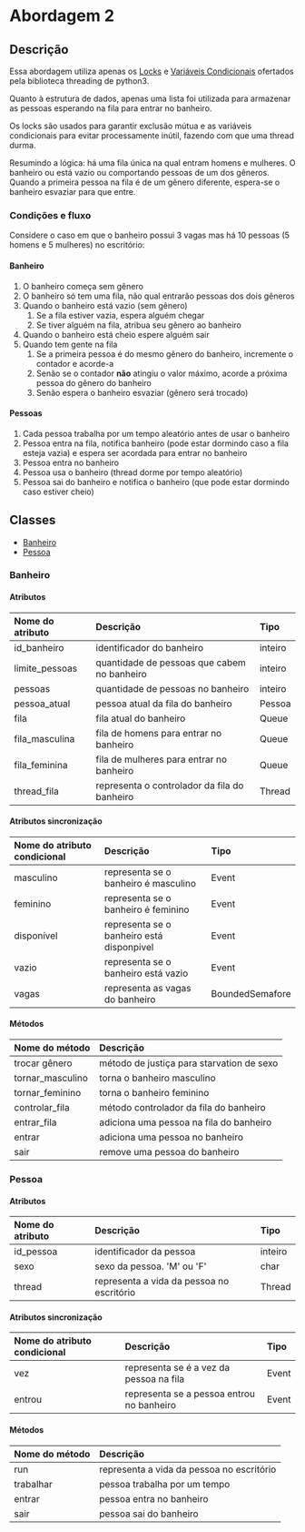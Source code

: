 # Abordagem 2

## Descrição

Essa abordagem utiliza apenas os [Locks](https://docs.python.org/3/library/threading.html#lock-objects) e [Variáveis Condicionais](https://docs.python.org/3/library/threading.html#condition-objects) ofertados pela biblioteca threading de python3.

Quanto à estrutura de dados, apenas uma lista foi utilizada para armazenar as pessoas esperando na fila para entrar no banheiro.

Os locks são usados para garantir exclusão mútua e as variáveis condicionais para evitar processamente inútil, fazendo com que uma thread durma.

Resumindo a lógica: há uma fila única na qual entram homens e mulheres. O banheiro ou está vazio ou comportando pessoas de um dos gêneros. Quando a primeira pessoa na fila é de um gênero diferente, espera-se o banheiro esvaziar para que entre.

### Condições e fluxo

Considere o caso em que o banheiro possui 3 vagas mas há 10 pessoas \(5 homens e 5 mulheres\) no escritório:

#### Banheiro

1. O banheiro começa sem gênero
2. O banheiro só tem uma fila, não qual entrarão pessoas dos dois gêneros
3. Quando o banheiro está vazio (sem gênero)
    1. Se a fila estiver vazia, espera alguém chegar
    2. Se tiver alguém na fila, atribua seu gênero ao banheiro
4. Quando o banheiro está cheio espere alguém sair
5. Quando tem gente na fila
    1. Se a primeira pessoa é do mesmo gênero do banheiro, incremente o contador e acorde-a
    2. Senão se o contador **não** atingiu o valor máximo, acorde a próxima pessoa do gênero do banheiro
    3. Senão espera o banheiro esvaziar (gênero será trocado)

#### Pessoas

1. Cada pessoa trabalha por um tempo aleatório antes de usar o banheiro
2. Pessoa entra na fila, notifica banheiro (pode estar dormindo caso a fila esteja vazia) e espera ser acordada para entrar no banheiro
3. Pessoa entra no banheiro
4. Pessoa usa o banheiro (thread dorme por tempo aleatório)
5. Pessoa sai do banheiro e notifica o banheiro (que pode estar dormindo caso estiver cheio)

## Classes

* [Banheiro](#banheiro)
* [Pessoa](#pessoa)

### Banheiro

#### Atributos

| Nome do atributo | Descrição | Tipo |
| :--- | :--- | :--- |
| id\_banheiro | identificador do banheiro | inteiro |
| limite\_pessoas | quantidade de pessoas que cabem no banheiro | inteiro |
| pessoas | quantidade de pessoas no banheiro | inteiro |
| pessoa\_atual | pessoa atual da fila do banheiro | Pessoa |
| fila | fila atual do banheiro | Queue |
| fila\_masculina | fila de homens para entrar no banheiro | Queue |
| fila\_feminina | fila de mulheres para entrar no banheiro | Queue |
| thread\_fila | representa o controlador da fila do banheiro | Thread |

#### Atributos sincronização

| Nome do atributo condicional | Descrição | Tipo |
| :--- | :--- | :--- |
| masculino | representa se o banheiro é masculino | Event |
| feminino | representa se o banheiro é feminino | Event |
| disponível | representa se o banheiro está disponpivel | Event |
| vazio | representa se o banheiro está vazio | Event |
| vagas | representa as vagas do banheiro | BoundedSemafore |

#### Métodos

| Nome do método | Descrição |
| :--- | :--- |
| trocar gênero | método de justiça para starvation de sexo |
| tornar\_masculino | torna o banheiro masculino |
| tornar\_feminino | torna o banheiro feminino |
| controlar\_fila | método controlador da fila do banheiro |
| entrar\_fila | adiciona uma pessoa na fila do banheiro |
| entrar | adiciona uma pessoa no banheiro |
| sair | remove uma pessoa do banheiro |

### Pessoa

#### Atributos

| Nome do atributo | Descrição | Tipo |
| :--- | :--- | :--- |
| id\_pessoa | identificador da pessoa | inteiro |
| sexo | sexo da pessoa. 'M' ou 'F' | char |
| thread | representa a vida da pessoa no escritório | Thread |

#### Atributos sincronização

| Nome do atributo condicional | Descrição | Tipo |
| :--- | :--- | :--- |
| vez | representa se é a vez da pessoa na fila | Event |
| entrou | representa se a pessoa entrou no banheiro | Event |

#### Métodos

| Nome do método | Descrição |
| :--- | :--- |
| run | representa a vida da pessoa no escritório |
| trabalhar | pessoa trabalha por um tempo |
| entrar | pessoa entra no banheiro |
| sair | pessoa sai do banheiro |



